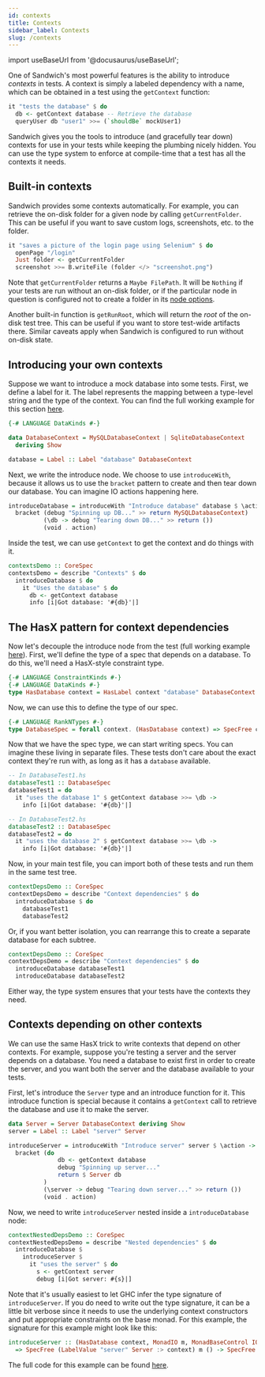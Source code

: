 ```yaml
---
id: contexts
title: Contexts
sidebar_label: Contexts
slug: /contexts
---
```


import useBaseUrl from '@docusaurus/useBaseUrl';

One of Sandwich's most powerful features is the ability to introduce *contexts* in tests. A context is simply a labeled dependency with a name, which can be obtained in a test using the `getContext` function:

```haskell
it "tests the database" $ do
  db <- getContext database -- Retrieve the database
  queryUser db "user1" >>= (`shouldBe` mockUser1)
```

Sandwich gives you the tools to introduce (and gracefully tear down) contexts for use in your tests while keeping the plumbing nicely hidden. You can use the type system to enforce at compile-time that a test has all the contexts it needs.

## Built-in contexts

Sandwich provides some contexts automatically. For example, you can retrieve the on-disk folder for a given node by calling `getCurrentFolder`. This can be useful if you want to save custom logs, screenshots, etc. to the folder.

```haskell
it "saves a picture of the login page using Selenium" $ do
  openPage "/login"
  Just folder <- getCurrentFolder
  screenshot >>= B.writeFile (folder </> "screenshot.png")
```

Note that `getCurrentFolder` returns a `Maybe FilePath`. It will be `Nothing` if your tests are run without an on-disk folder, or if the particular node in question is configured not to create a folder in its [node options](http://localhost:3000/docs/node_options).

Another built-in function is `getRunRoot`, which will return the *root* of the on-disk test tree. This can be useful if you want to store test-wide artifacts there. Similar caveats apply when Sandwich is configured to run without on-disk state.


## Introducing your own contexts

Suppose we want to introduce a mock database into some tests. First, we define a label for it. The label represents the mapping between a type-level string and the type of the context. You can find the full working example for this section [here](https://github.com/thomasjm/sandwich/blob/master/sandwich-demos/demos/contexts/Main.hs).

```haskell
{-# LANGUAGE DataKinds #-}

data DatabaseContext = MySQLDatabaseContext | SqliteDatabaseContext
  deriving Show

database = Label :: Label "database" DatabaseContext
```

Next, we write the introduce node. We choose to use `introduceWith`, because it allows us to use the `bracket` pattern to create and then tear down our database. You can imagine IO actions happening here.

```haskell
introduceDatabase = introduceWith "Introduce database" database $ \action ->
  bracket (debug "Spinning up DB..." >> return MySQLDatabaseContext)
          (\db -> debug "Tearing down DB..." >> return ())
          (void . action)
```

Inside the test, we can use `getContext` to get the context and do things with it. 

```haskell
contextsDemo :: CoreSpec
contextsDemo = describe "Contexts" $ do
  introduceDatabase $ do
    it "Uses the database" $ do
      db <- getContext database
      info [i|Got database: '#{db}'|]
```

## The HasX pattern for context dependencies

Now let's decouple the introduce node from the test (full working example [here](https://github.com/thomasjm/sandwich/blob/master/sandwich-demos/demos/context-dependencies/Main.hs)). First, we'll define the type of a spec that depends on a database. To do this, we'll need a HasX-style constraint type.

```haskell
{-# LANGUAGE ConstraintKinds #-}
{-# LANGUAGE DataKinds #-}
type HasDatabase context = HasLabel context "database" DatabaseContext
```

Now, we can use this to define the type of our spec.

```haskell
{-# LANGUAGE RankNTypes #-}
type DatabaseSpec = forall context. (HasDatabase context) => SpecFree context IO ()
```

Now that we have the spec type, we can start writing specs. You can imagine these living in separate files. These tests don't care about the exact context they're run with, as long as it has a `database` available.

```haskell
-- In DatabaseTest1.hs
databaseTest1 :: DatabaseSpec
databaseTest1 = do
  it "uses the database 1" $ getContext database >>= \db -> 
    info [i|Got database: '#{db}'|]

-- In DatabaseTest2.hs
databaseTest2 :: DatabaseSpec
databaseTest2 = do
  it "uses the database 2" $ getContext database >>= \db -> 
    info [i|Got database: '#{db}'|]
```

Now, in your main test file, you can import both of these tests and run them in the same test tree.

```haskell
contextDepsDemo :: CoreSpec
contextDepsDemo = describe "Context dependencies" $ do
  introduceDatabase $ do
    databaseTest1
    databaseTest2
```

Or, if you want better isolation, you can rearrange this to create a separate database for each subtree.

```haskell
contextDepsDemo :: CoreSpec
contextDepsDemo = describe "Context dependencies" $ do
  introduceDatabase databaseTest1
  introduceDatabase databaseTest2
```

Either way, the type system ensures that your tests have the contexts they need.

## Contexts depending on other contexts

We can use the same HasX trick to write contexts that depend on other contexts. For example, suppose you're testing a server and the server depends on a database. You need a database to exist first in order to create the server, and you want both the server and the database available to your tests.

First, let's introduce the `Server` type and an introduce function for it. This introduce function is special because it contains a `getContext` call to retrieve the database and use it to make the server.

```haskell
data Server = Server DatabaseContext deriving Show
server = Label :: Label "server" Server

introduceServer = introduceWith "Introduce server" server $ \action -> do
  bracket (do
              db <- getContext database
              debug "Spinning up server..."
              return $ Server db
          )
          (\server -> debug "Tearing down server..." >> return ())
          (void . action)
```

Now, we need to write `introduceServer` nested inside a `introduceDatabase` node:

```haskell
contextNestedDepsDemo :: CoreSpec
contextNestedDepsDemo = describe "Nested dependencies" $ do
  introduceDatabase $
    introduceServer $
      it "uses the server" $ do
        s <- getContext server
        debug [i|Got server: #{s}|]
```

Note that it's usually easiest to let GHC infer the type signature of `introduceServer`. If you do need to write out the type signature, it can be a little bit verbose since it needs to use the underlying context constructors and put appropriate constraints on the base monad. For this example, the signature for this example might look like this:

```haskell
introduceServer :: (HasDatabase context, MonadIO m, MonadBaseControl IO m)
  => SpecFree (LabelValue "server" Server :> context) m () -> SpecFree context m ()
```

The full code for this example can be found [here](https://github.com/thomasjm/sandwich/blob/master/sandwich-demos/demos/context-nested-dependencies/Main.hs).
